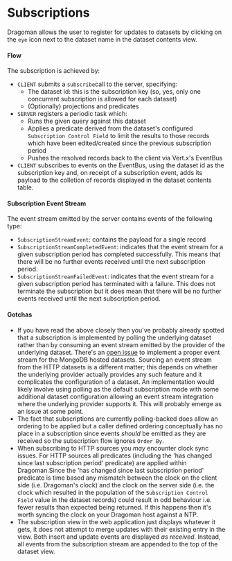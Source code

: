 Subscriptions
======

Dragoman allows the user to register for updates to datasets by clicking on the `eye` icon next to the dataset name in the dataset contents view. 

#### Flow

The subscription is achieved by:

* `CLIENT` submits a `subscribe`call to the server, specifying:
  * The dataset id: this is the subscription key (so, yes, only one concurrent subscription is allowed for each dataset)
  * (Optionally) projections and predicates
* `SERVER` registers a periodic task which:
  * Runs the given query against this dataset
  * Applies a predicate derived from the dataset's configured `Subscription Control Field` to limit the results to those records which have been edited/created since the previous subscription period
  * Pushes the resolved records back to the client via Vert.x's EventBus
* `CLIENT` subscribes to events on the EventBus, using the dataset id as the subscription key and, on receipt of a subscription event, adds its payload to the colletion of records displayed in the dataset contents table.

#### Subscription Event Stream

The event stream emitted by the server contains events of the following type:

* `SubscriptionStreamEvent`: contains the payload for a single record 
* `SubscriptionStreamCompletedEvent`: indicates that the event stream for a given subscription period has completed successfully. This means that there will be no further events received until the next subscription period.
* `SubscriptionStreamFailedEvent`: indicates that the event stream for a given subscription period has terminated with a failure. This does not terminate the subscription but it does mean that there will be no further events received until the next subscription period.
 
#### Gotchas

* If you have read the above closely then you've probably already spotted that a subscription is implemented by polling the underlying dataset rather than by consuming an event stream emitted by the provider of the underlying dataset. There's an [open issue](https://github.com/glytching/dragoman/issues/1) to implement a proper event stream for the MongoDB hosted datasets. Sourcing an event stream from the HTTP datasets is a different matter; this depends on whether the underlying provider actually provides any such feature and it complicates the configuration of a dataset. An implementation would likely involve using polling as the default subscription mode with some additional dataset configuration allowing an event stream integration where the underlying provider supports it. This will probably emerge as an issue at some point.
* The fact that subscriptions are currently polling-backed does allow an ordering to be applied but a caller defined ordering conceptually has no place in a subscription since events _should_ be emitted as they are received so the subscription flow ignores `Order By`.
* When subscribing to HTTP sources you _may_ encounter clock sync issues. For HTTP sources all predicates (including the 'has changed since last subscription period' predicate) are applied within Dragoman.Since the 'has changed since last subscription period' predicate is time based any mismatch between the clock on the client side (i.e. Dragoman's clock) and the clock on the server side (i.e. the clock which resulted in the population of the `Subscription Control Field` value in the dataset records) could result in odd behaviour i.e. fewer results than expected being returned. If this happens then it's worth syncing  the clock on your Dragoman host against a NTP.
* The subscription view in the web application just displays whatever it gets, it does not attempt to merge updates with their existing entry in the view. Both insert and update events are displayed _as received_. Instead, all events from the subscription stream are appended to the top of the dataset view.